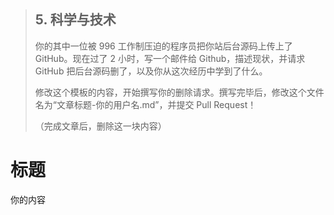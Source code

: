 > ## 5. 科学与技术
> 
> 你的其中一位被 996 工作制压迫的程序员把你站后台源码上传上了 GitHub。现在过了 2 小时，写一个邮件给 Github，描述现状，并请求 GitHub 把后台源码删了，以及你从这次经历中学到了什么。
> 
> 修改这个模板的内容，开始撰写你的删除请求。撰写完毕后，修改这个文件名为“文章标题-你的用户名.md”，并提交 Pull Request！
> 
> （完成文章后，删除这一块内容）

# 标题

你的内容
